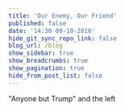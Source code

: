 ```yaml
---
title: 'Our Enemy, Our Friend'
published: false
date: '14:30 09-10-2018'
hide_git_sync_repo_link: false
blog_url: /blog
show_sidebar: true
show_breadcrumbs: true
show_pagination: true
hide_from_post_list: false
---
```


"Anyone but Trump" and the left